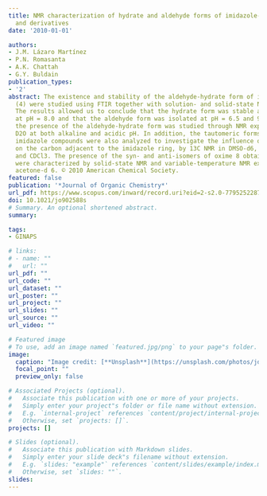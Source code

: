 ```yaml
---
title: NMR characterization of hydrate and aldehyde forms of imidazole-2- carboxaldehyde
  and derivatives
date: '2010-01-01'

authors:
- J.M. Lázaro Martínez
- P.N. Romasanta
- A.K. Chattah
- G.Y. Buldain
publication_types:
- '2'
abstract: The existence and stability of the aldehyde-hydrate form of imidazole-2-carboxaldehyde
  (4) were studied using FTIR together with solution- and solid-state NMR experiments.
  The results allowed us to conclude that the hydrate form was stable and precipitated
  at pH = 8.0 and that the aldehyde form was isolated at pH = 6.5 and 9.5. Moreover,
  the presence of the aldehyde-hydrate form was studied through NMR experiments in
  D2O at both alkaline and acidic pH. In addition, the tautomeric forms of the 2-substituted
  imidazole compounds were also analyzed to investigate the influence of the hybridization
  on the carbon adjacent to the imidazole ring, by 13C NMR in DMSO-d6, acetone-d6,
  and CDCl3. The presence of the syn- and anti-isomers of oxime 8 obtained from 4
  were characterized by solid-state NMR and variable-temperature NMR experiments in
  acetone-d 6. © 2010 American Chemical Society.
featured: false
publication: '*Journal of Organic Chemistry*'
url_pdf: https://www.scopus.com/inward/record.uri?eid=2-s2.0-77952522875&doi=10.1021%2fjo902588s&partnerID=40&md5=34b6a6780e27a0457f68b708075ecca7
doi: 10.1021/jo902588s
# Summary. An optional shortened abstract.
summary: 

tags:
- GINAPS

# links:
# - name: ""
#   url: ""
url_pdf: ""
url_code: ""
url_dataset: ""
url_poster: ""
url_project: ""
url_slides: ""
url_source: ""
url_video: ""

# Featured image
# To use, add an image named `featured.jpg/png` to your page"s folder. 
image:
  caption: "Image credit: [**Unsplash**](https://unsplash.com/photos/jdD8gXaTZsc)"
  focal_point: ""
  preview_only: false

# Associated Projects (optional).
#   Associate this publication with one or more of your projects.
#   Simply enter your project"s folder or file name without extension.
#   E.g. `internal-project` references `content/project/internal-project/index.md`.
#   Otherwise, set `projects: []`.
projects: []

# Slides (optional).
#   Associate this publication with Markdown slides.
#   Simply enter your slide deck"s filename without extension.
#   E.g. `slides: "example"` references `content/slides/example/index.md`.
#   Otherwise, set `slides: ""`.
slides:
---
```



